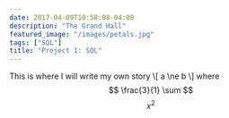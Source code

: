 ```yaml
---
date: 2017-04-09T10:58:08-04:00
description: "The Grand Hall"
featured_image: "/images/petals.jpg"
tags: ["SQL"]
title: "Project 1: SQL"
---
```


This is where I will write my own story \\[ a \ne b \\] where
$$ \frac{3}{1} \sum $$
$$ x^2 $$
